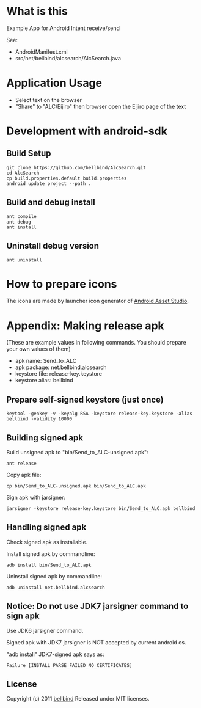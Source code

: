 # What is this

Example App for Android Intent receive/send

See:

- AndroidManifest.xml
- src/net/bellbind/alcsearch/AlcSearch.java

# Application Usage

- Select text on the browser
- "Share" to "ALC/Eijiro" then browser open the Eijiro page of the text

# Development with android-sdk

## Build Setup

    git clone https://github.com/bellbind/AlcSearch.git
    cd AlcSearch
    cp build.properties.default build.properties
    android update project --path .

## Build and debug install

    ant compile
    ant debug
    ant install

## Uninstall debug version

    ant uninstall

# How to prepare icons

The icons are made by launcher icon generator of 
[Android Asset Studio](http://android-ui-utils.googlecode.com/hg/asset-studio/dist/index.html).

# Appendix: Making release apk

(These are example values in following commands. 
You should prepare your own values of them)

- apk name: Send_to_ALC
- apk package: net.bellbind.alcsearch
- keystore file: release-key.keystore
- keystore alias: bellbind

## Prepare self-signed keystore (just once)

    keytool -genkey -v -keyalg RSA -keystore release-key.keystore -alias bellbind -validity 10000

## Building signed apk

Build unsigned apk to "bin/Send_to_ALC-unsigned.apk":

    ant release

Copy apk file:

    cp bin/Send_to_ALC-unsigned.apk bin/Send_to_ALC.apk

Sign apk with jarsigner:

    jarsigner -keystore release-key.keystore bin/Send_to_ALC.apk bellbind

## Handling signed apk

Check signed apk as installable. 

Install signed apk by commandline:

    adb install bin/Send_to_ALC.apk

Uninstall signed apk by commandline:

    adb uninstall net.bellbind.alcsearch

## Notice: Do not use JDK7 jarsigner command to sign apk

Use JDK6 jarsigner command.

Signed apk with JDK7 jarsigner is NOT accepted by current android os.

"adb install" JDK7-signed apk says as:

    Failure [INSTALL_PARSE_FAILED_NO_CERTIFICATES]

## License

Copyright (c) 2011 [bellbind](http://twitter.com/bellbind)
Released under MIT licenses.